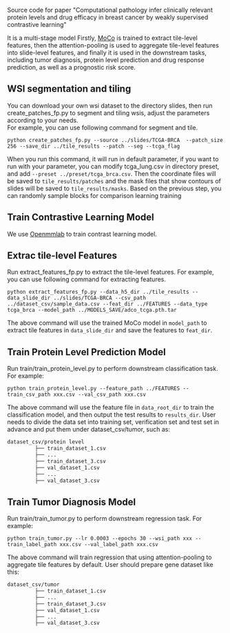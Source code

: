 Source code for paper
"Computational pathology infer clinically relevant protein levels and drug efficacy in breast cancer by weakly supervised contrastive learning"  

It is a multi-stage model
Firstly, [MoCo](https://arxiv.org/pdf/1911.05722.pdf) is trained to extract tile-level features, 
then the attention-pooling is used to aggregate tile-level features into slide-level features, 
and finally it is used in the downstream tasks, including tumor diagnosis, protein level prediction and drug response prediction, as well as a prognostic risk score.


## WSI segmentation and tiling
You can download your own wsi dataset to the directory slides, 
then run create_patches_fp.py to segment and tiling wsis, 
adjust the parameters according to your needs.  
For example, you can use following command for segment and tile.  

``` shell
python create_patches_fp.py --source ../slides/TCGA-BRCA  --patch_size 256 --save_dir ../tile_results --patch --seg --tcga_flag
```
When you run this command, it will run in default parameter, if you want to run with your parameter, you can modify tcga_lung.csv in directory preset, and add ```--preset ../preset/tcga_brca.csv```.
Then the coordinate files will be saved to ```tile_results/patches``` and the mask files that show contours of slides will be saved to ```tile_results/masks```.
Based on the previous step, you can randomly sample blocks for comparison learning training

## Train Contrastive Learning Model
We use [Openmmlab](https://openmmlab.org.cn/) to train contrast learning model.

## Extrac tile-level Features
Run extract_features_fp.py to extract the tile-level features.
For example, you can use following command for extracting features.  

``` shell
python extract_features_fp.py --data_h5_dir ../tile_results --data_slide_dir ../slides/TCGA-BRCA --csv_path ../dataset_csv/sample_data.csv --feat_dir ../FEATURES --data_type tcga_brca --model_path ../MODELS_SAVE/adco_tcga.pth.tar
```
The above command will use the trained MoCo model in ```model_path``` to extract tile features in ```data_slide_dir```
and save the features to ```feat_dir```. 

## Train Protein Level Prediction Model
Run train/train_protein_level.py to perform downstream classification task. For example:  
``` shell
python train_protein_level.py --feature_path ../FEATURES --train_csv_path xxx.csv --val_csv_path xxx.csv
```
The above command will use the feature file in ```data_root_dir``` to train the classification model, and then output the test results to ```results_dir```.
User needs to divide the data set into training set, verification set and test set in advance and put them under dataset_csv/tumor, such as:  

``` bash
dataset_csv/protein level
	     ├── train_dataset_1.csv
	     ├── ...
	     ├── train_dataset_3.csv
	     ├── val_dataset_1.csv
	     ├── ...
	     ├── val_dataset_3.csv
```
## Train Tumor Diagnosis Model
Run train/train_tumor.py to perform downstream regression task. For example:  
``` shell
python train_tumor.py --lr 0.0003 --epochs 30 --wsi_path xxx --train_label_path xxx.csv --val_label_path xxx.csv
```
The above command will train regression that using attention-pooling to aggregate tile features by default. User should prepare gene dataset like this:  
``` bash
dataset_csv/tumor
	     ├── train_dataset_1.csv
	     ├── ...
	     ├── train_dataset_3.csv
	     ├── val_dataset_1.csv
	     ├── ...
	     ├── val_dataset_3.csv
```

